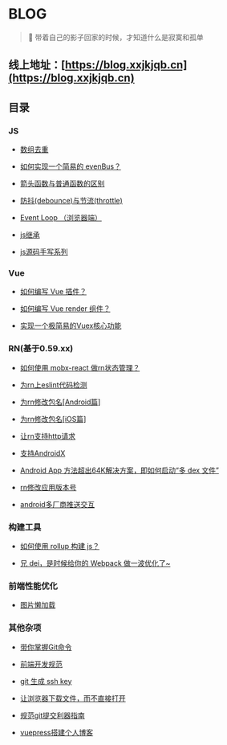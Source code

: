 # BLOG

> 🤞 带着自己的影子回家的时候，才知道什么是寂寞和孤单

## 线上地址：[https://blog.xxjkjqb.cn](https://blog.xxjkjqb.cn)

## 目录

### JS

- [数组去重](https://github.com/xxj95719/Blog/blob/master/docs/js/array-deduplication.md)

- [如何实现一个简易的 evenBus？](https://github.com/xxj95719/Blog/blob/master/docs/js/evenbus.md)

- [箭头函数与普通函数的区别](https://github.com/xxj95719/Blog/blob/master/docs/js/fn.md)

- [防抖(debounce)与节流(throttle)](https://github.com/xxj95719/Blog/blob/master/docs/js/debounceAndthrottle.md)

- [Event Loop （浏览器端）](https://github.com/xxj95719/Blog/blob/master/docs/js/event-loop.md)

- [js继承](https://github.com/xxj95719/Blog/blob/master/docs/js/extends.md)

- [js源码手写系列](https://github.com/xxj95719/Blog/blob/master/docs/js/handwriting-series.md)


### Vue

- [如何编写 Vue 插件？](https://github.com/xxj95719/Blog/blob/master/docs/vue/vue-plugin.md)

- [如何编写 Vue render 组件？](https://github.com/xxj95719/Blog/blob/master/docs/vue/vue-render-component.md)

- [实现一个极简易的Vuex核心功能](https://github.com/xxj95719/Blog/blob/master/docs/vue/vuex.md)

### RN(基于0.59.xx)

- [如何使用 mobx-react 做rn状态管理？](https://github.com/xxj95719/Blog/blob/master/docs/rn/mobx-react.md)

- [为rn上eslint代码检测](https://github.com/xxj95719/Blog/blob/master/docs/rn/rn-eslint.md)

- [为rn修改包名[Android篇]](https://github.com/xxj95719/Blog/blob/master/docs/rn/rn-rename-android.md)

- [为rn修改包名[iOS篇]](https://github.com/xxj95719/Blog/blob/master/docs/rn/rn-rename-ios.md)

- [让rn支持http请求](https://github.com/xxj95719/Blog/blob/master/docs/rn/rn-http.md)

- [支持AndroidX](https://github.com/xxj95719/Blog/blob/master/docs/rn/rn-androidX.md)

- [Android App 方法超出64K解决方案，即如何启动“多 dex 文件”](https://github.com/xxj95719/Blog/blob/master/docs/rn/rn-android-64K.md)

- [rn修改应用版本号](https://github.com/xxj95719/Blog/blob/master/docs/rn/rn-set-version.md)

- [android多厂商推送交互](https://github.com/xxj95719/Blog/blob/master/docs/rn/rn-push.md)

### 构建工具

- [如何使用 rollup 构建 js？](https://github.com/xxj95719/Blog/blob/master/docs/buildTool/rollup.md)

- [兄 dei，是时候给你的 Webpack 做一波优化了~](https://github.com/xxj95719/Blog/blob/master/docs/buildTool/webpack-optimizate.md)

### 前端性能优化

- [图片懒加载](https://github.com/xxj95719/Blog/blob/master/docs/performanceOptimization/lazyImage.md	)

### 其他杂项

- [带你掌握Git命令](https://github.com/xxj95719/Blog/blob/master/docs/other/git.md	)

- [前端开发规范](https://github.com/xxj95719/Blog/blob/master/docs/other/standard.md	)

- [git 生成 ssh key](https://github.com/xxj95719/Blog/blob/master/docs/other/ssh-key.md	)

- [让浏览器下载文件，而不直接打开](https://github.com/xxj95719/Blog/blob/master/docs/other/pdf-down.md	)

- [规范git提交利器指南](https://github.com/xxj95719/Blog/blob/master/docs/other/git-commit.md	)

- [vuepress搭建个人博客](https://github.com/xxj95719/Blog/blob/master/docs/other/vuepress-blob.md	)



